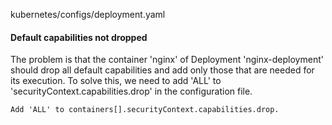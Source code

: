 kubernetes/configs/deployment.yaml

#### Default capabilities not dropped

The problem is that the container 'nginx' of Deployment 'nginx-deployment' should drop all default capabilities and add only those that are needed for its execution. To solve this, we need to add 'ALL' to 'securityContext.capabilities.drop' in the configuration file.

```suggestion
Add 'ALL' to containers[].securityContext.capabilities.drop.
```